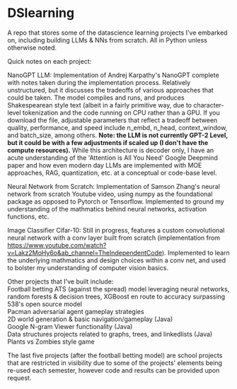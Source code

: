 # DSlearning
A repo that stores some of the datascience learning projects I've embarked on, including building LLMs &amp; NNs from scratch. All in Python unless otherwise noted.

Quick notes on each project:

NanoGPT LLM:
  Implementation of Andrej Karpathy's NanoGPT complete with notes taken during the implementation process. Relatively unstructured, but it discusses the tradeoffs of various approaches that could be taken. The model compiles and runs, and produces Shakespearean style text (albeit in a fairly primitive way, due to character-level tokenization and the code running on CPU rather than a GPU. If you download the file, adjustable parameters that reflect a tradeoff between quality, performance, and speed include n_embd, n_head, context_window, and batch_size, among others. **Note: the LLM is not currently GPT-2 Level, but it could be with a few adjustments if scaled up (I don't have the compute resources).**
  While this architecture is decoder only, I have an acute understanding of the 'Attention is All You Need' Google Deepmind paper and how even modern day LLMs are implemented with MOE approaches, RAG, quantization, etc. at a conceptual or code-base level.

Neural Network from Scratch:
  Implementation of Samson Zhang's neural network from scratch Youtube video, using numpy as the foundational package as opposed to Pytorch or Tensorflow. Implemented to ground my understanding of the mathmatics behind neural networks, activation functions, etc. 

Image Classifier Cifar-10:
  Still in progress, features a custom convolutional neural network with a conv layer built from scratch (implementation from https://www.youtube.com/watch?v=Lakz2MoHy6o&ab_channel=TheIndependentCode). Implemented to learn the underlying mathmatics and design choices within a conv net, and used to bolster my understanding of computer vision basics.


Other projects that I've built include:\
  Football betting ATS (against the spread) model leveraging neural networks, random forests & decision trees, XGBoost en route to accuracy surpassing 538's open source model\
  Pacman adversarial agent gameplay strategies\
  2D world generation & basic navigation/gameplay (Java)\
  Google N-gram Viewer functionality (Java)\
  Data structures projects related to graphs, trees, and linkedlists (Java)\
  Plants vs Zombies style game

  The last five projects (after the football betting model) are school projects that are restricted in visibility due to some of the projects' elements being re-used each semester, however code and results can be provided upon request. 
  
